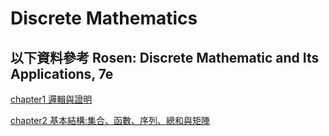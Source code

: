 # Discrete Mathematics

## 以下資料參考 Rosen: Discrete Mathematic and Its Applications, 7e

[chapter1 邏輯與證明](https://github.com/yucing/DM/blob/main/chapter1.md)

[chapter2 基本結構:集合、函數、序列、總和與矩陣](https://github.com/yucing/DM/blob/main/chapter2.md)